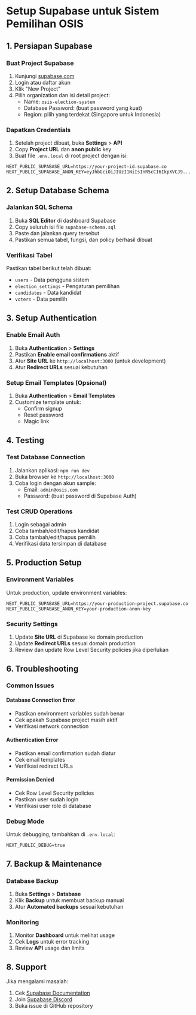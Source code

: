 # Setup Supabase untuk Sistem Pemilihan OSIS

## 1. Persiapan Supabase

### Buat Project Supabase
1. Kunjungi [supabase.com](https://supabase.com)
2. Login atau daftar akun
3. Klik "New Project"
4. Pilih organization dan isi detail project:
   - Name: `osis-election-system`
   - Database Password: (buat password yang kuat)
   - Region: pilih yang terdekat (Singapore untuk Indonesia)

### Dapatkan Credentials
1. Setelah project dibuat, buka **Settings** > **API**
2. Copy **Project URL** dan **anon public** key
3. Buat file `.env.local` di root project dengan isi:
```env
NEXT_PUBLIC_SUPABASE_URL=https://your-project-id.supabase.co
NEXT_PUBLIC_SUPABASE_ANON_KEY=eyJhbGciOiJIUzI1NiIsInR5cCI6IkpXVCJ9...
```

## 2. Setup Database Schema

### Jalankan SQL Schema
1. Buka **SQL Editor** di dashboard Supabase
2. Copy seluruh isi file `supabase-schema.sql`
3. Paste dan jalankan query tersebut
4. Pastikan semua tabel, fungsi, dan policy berhasil dibuat

### Verifikasi Tabel
Pastikan tabel berikut telah dibuat:
- `users` - Data pengguna sistem
- `election_settings` - Pengaturan pemilihan
- `candidates` - Data kandidat
- `voters` - Data pemilih

## 3. Setup Authentication

### Enable Email Auth
1. Buka **Authentication** > **Settings**
2. Pastikan **Enable email confirmations** aktif
3. Atur **Site URL** ke `http://localhost:3000` (untuk development)
4. Atur **Redirect URLs** sesuai kebutuhan

### Setup Email Templates (Opsional)
1. Buka **Authentication** > **Email Templates**
2. Customize template untuk:
   - Confirm signup
   - Reset password
   - Magic link

## 4. Testing

### Test Database Connection
1. Jalankan aplikasi: `npm run dev`
2. Buka browser ke `http://localhost:3000`
3. Coba login dengan akun sample:
   - Email: `admin@osis.com`
   - Password: (buat password di Supabase Auth)

### Test CRUD Operations
1. Login sebagai admin
2. Coba tambah/edit/hapus kandidat
3. Coba tambah/edit/hapus pemilih
4. Verifikasi data tersimpan di database

## 5. Production Setup

### Environment Variables
Untuk production, update environment variables:
```env
NEXT_PUBLIC_SUPABASE_URL=https://your-production-project.supabase.co
NEXT_PUBLIC_SUPABASE_ANON_KEY=your-production-anon-key
```

### Security Settings
1. Update **Site URL** di Supabase ke domain production
2. Update **Redirect URLs** sesuai domain production
3. Review dan update Row Level Security policies jika diperlukan

## 6. Troubleshooting

### Common Issues

#### Database Connection Error
- Pastikan environment variables sudah benar
- Cek apakah Supabase project masih aktif
- Verifikasi network connection

#### Authentication Error
- Pastikan email confirmation sudah diatur
- Cek email templates
- Verifikasi redirect URLs

#### Permission Denied
- Cek Row Level Security policies
- Pastikan user sudah login
- Verifikasi user role di database

### Debug Mode
Untuk debugging, tambahkan di `.env.local`:
```env
NEXT_PUBLIC_DEBUG=true
```

## 7. Backup & Maintenance

### Database Backup
1. Buka **Settings** > **Database**
2. Klik **Backup** untuk membuat backup manual
3. Atur **Automated backups** sesuai kebutuhan

### Monitoring
1. Monitor **Dashboard** untuk melihat usage
2. Cek **Logs** untuk error tracking
3. Review **API** usage dan limits

## 8. Support

Jika mengalami masalah:
1. Cek [Supabase Documentation](https://supabase.com/docs)
2. Join [Supabase Discord](https://discord.supabase.com)
3. Buka issue di GitHub repository




















